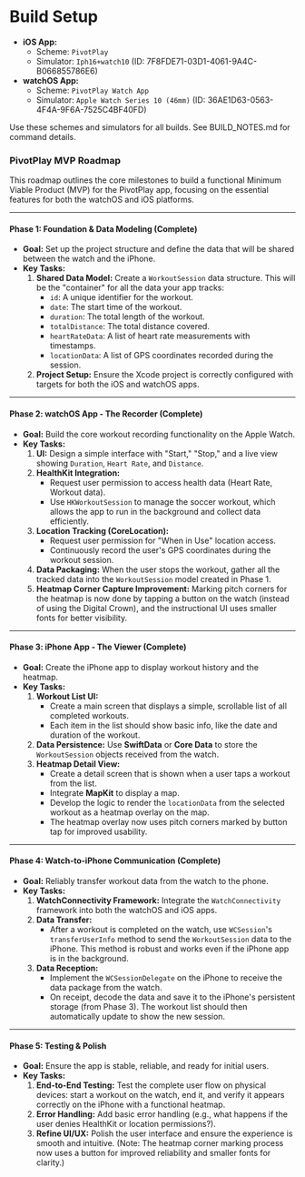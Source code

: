 # Build Setup

- **iOS App:**
  - Scheme: `PivotPlay`
  - Simulator: `Iph16+watch10` (ID: 7F8FDE71-03D1-4061-9A4C-B066855786E6)
- **watchOS App:**
  - Scheme: `PivotPlay Watch App`
  - Simulator: `Apple Watch Series 10 (46mm)` (ID: 36AE1D63-0563-4F4A-9F6A-7525C4BF40FD)

Use these schemes and simulators for all builds. See BUILD_NOTES.md for command details.

### **PivotPlay MVP Roadmap**

This roadmap outlines the core milestones to build a functional Minimum Viable Product (MVP) for the PivotPlay app, focusing on the essential features for both the watchOS and iOS platforms.

---

#### **Phase 1: Foundation & Data Modeling (Complete)**

*   **Goal:** Set up the project structure and define the data that will be shared between the watch and the iPhone.
*   **Key Tasks:**
    1.  **Shared Data Model:** Create a `WorkoutSession` data structure. This will be the "container" for all the data your app tracks:
        *   `id`: A unique identifier for the workout.
        *   `date`: The start time of the workout.
        *   `duration`: The total length of the workout.
        *   `totalDistance`: The total distance covered.
        *   `heartRateData`: A list of heart rate measurements with timestamps.
        *   `locationData`: A list of GPS coordinates recorded during the session.
    2.  **Project Setup:** Ensure the Xcode project is correctly configured with targets for both the iOS and watchOS apps.

---

#### **Phase 2: watchOS App - The Recorder (Complete)**

*   **Goal:** Build the core workout recording functionality on the Apple Watch.
*   **Key Tasks:**
    1.  **UI:** Design a simple interface with "Start," "Stop," and a live view showing `Duration`, `Heart Rate`, and `Distance`.
    2.  **HealthKit Integration:**
        *   Request user permission to access health data (Heart Rate, Workout data).
        *   Use `HKWorkoutSession` to manage the soccer workout, which allows the app to run in the background and collect data efficiently.
    3.  **Location Tracking (CoreLocation):**
        *   Request user permission for "When in Use" location access.
        *   Continuously record the user's GPS coordinates during the workout session.
    4.  **Data Packaging:** When the user stops the workout, gather all the tracked data into the `WorkoutSession` model created in Phase 1.
    5.  **Heatmap Corner Capture Improvement:** Marking pitch corners for the heatmap is now done by tapping a button on the watch (instead of using the Digital Crown), and the instructional UI uses smaller fonts for better visibility.

---

#### **Phase 3: iPhone App - The Viewer (Complete)**

*   **Goal:** Create the iPhone app to display workout history and the heatmap.
*   **Key Tasks:**
    1.  **Workout List UI:**
        *   Create a main screen that displays a simple, scrollable list of all completed workouts.
        *   Each item in the list should show basic info, like the date and duration of the workout.
    2.  **Data Persistence:** Use **SwiftData** or **Core Data** to store the `WorkoutSession` objects received from the watch.
    3.  **Heatmap Detail View:**
        *   Create a detail screen that is shown when a user taps a workout from the list.
        *   Integrate **MapKit** to display a map.
        *   Develop the logic to render the `locationData` from the selected workout as a heatmap overlay on the map.
        *   The heatmap overlay now uses pitch corners marked by button tap for improved usability.

---

#### **Phase 4: Watch-to-iPhone Communication (Complete)**

*   **Goal:** Reliably transfer workout data from the watch to the phone.
*   **Key Tasks:**
    1.  **WatchConnectivity Framework:** Integrate the `WatchConnectivity` framework into both the watchOS and iOS apps.
    2.  **Data Transfer:**
        *   After a workout is completed on the watch, use `WCSession`'s `transferUserInfo` method to send the `WorkoutSession` data to the iPhone. This method is robust and works even if the iPhone app is in the background.
    3.  **Data Reception:**
        *   Implement the `WCSessionDelegate` on the iPhone to receive the data package from the watch.
        *   On receipt, decode the data and save it to the iPhone's persistent storage (from Phase 3). The workout list should then automatically update to show the new session.

---

#### **Phase 5: Testing & Polish**

*   **Goal:** Ensure the app is stable, reliable, and ready for initial users.
*   **Key Tasks:**
    1.  **End-to-End Testing:** Test the complete user flow on physical devices: start a workout on the watch, end it, and verify it appears correctly on the iPhone with a functional heatmap.
    2.  **Error Handling:** Add basic error handling (e.g., what happens if the user denies HealthKit or location permissions?).
    3.  **Refine UI/UX:** Polish the user interface and ensure the experience is smooth and intuitive. (Note: The heatmap corner marking process now uses a button for improved reliability and smaller fonts for clarity.)
